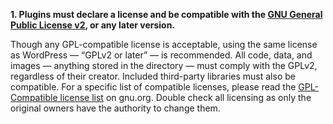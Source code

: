 **1. Plugins must declare a license and be compatible with the [GNU General Public License v2](https://www.gnu.org/licenses/gpl-2.0.html), or any later version.**

Though any GPL-compatible license is acceptable, using the same license as WordPress — “GPLv2 or later” — is recommended. All code, data, and images — anything stored in the directory — must comply with the GPLv2, regardless of their creator. Included third-party libraries must also be compatible. For a specific list of compatible licenses, please read the [GPL-Compatible license list](https://www.gnu.org/philosophy/license-list.html#GPLCompatibleLicenses) on gnu.org. Double check all licensing as only the original owners have the authority to change them.